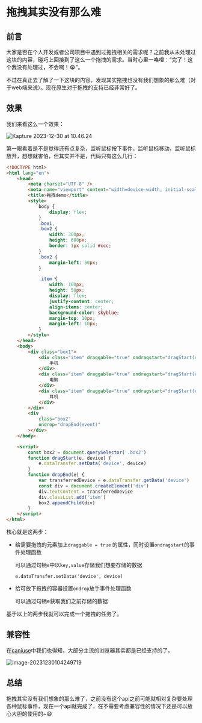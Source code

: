 # 拖拽其实没有那么难

## 前言

大家是否在个人开发或者公司项目中遇到过拖拽相关的需求呢？之前我从未处理过这块的内容，碰巧上回接到了这么一个拖拽的需求。当时心里一咯噔：“完了！这个我没有处理过，不会啊！😭”。

不过在真正去了解了一下这块的内容，发现其实拖拽也没有我们想象的那么难（对于web端来说）。现在原生对于拖拽的支持已经非常好了。

## 效果

我们来看这么一个效果：

![Kapture 2023-12-30 at 10.46.24](https://image.jimmyxuexue.top/img/202312301048064.gif)

第一眼看着是不是觉得还有点复杂，监听鼠标按下事件，监听鼠标移动，监听鼠标放开，想想就害怕，但其实并不是，代码只有这么几行：

```html
<!DOCTYPE html>
<html lang="en">
	<head>
		<meta charset="UTF-8" />
		<meta name="viewport" content="width=device-width, initial-scale=1.0" />
		<title>拖拽demo</title>
		<style>
			body {
				display: flex;
			}
			.box1,
			.box2 {
				width: 300px;
				height: 600px;
				border: 1px solid #ccc;
			}
			.box2 {
				margin-left: 50px;
			}

			.item {
				width: 100px;
				height: 50px;
				display: flex;
				justify-content: center;
				align-items: center;
				background-color: skyblue;
				margin-top: 10px;
				margin-left: 10px;
			}
		</style>
	</head>
	<body>
		<div class="box1">
			<div class="item" draggable="true" ondragstart="dragStart(event,'手机')">
				手机
			</div>
			<div class="item" draggable="true" ondragstart="dragStart(event,'电脑')">
				电脑
			</div>
			<div class="item" draggable="true" ondragstart="dragStart(event,'耳机')">
				耳机
			</div>
		</div>
		<div
			class="box2"
			ondrop="dropEnd(event)"
		></div>
	</body>

	<script>
		const box2 = document.querySelector('.box2')
		function dragStart(e, device) {
			e.dataTransfer.setData('device', device)
		}
		function dropEnd(e) {
			var transferredDevice = e.dataTransfer.getData('device')
			const div = document.createElement('div')
			div.textContent = transferredDevice
			div.classList.add('item')
			box2.appendChild(div)
		}
	</script>
</html>
```

核心就是这两步：

- 给需要拖拽的元素加上`draggable = true` 的属性，同时设置`ondragstart`的事件处理函数

  可以通过句柄`e`中以`key,value`存储我们想要存储的数据

  `e.dataTransfer.setData('device', device)`

- 给可放下拖拽的容器设置`ondrop`放手事件处理函数

  可以通过句柄e获取我们之前存储的数据

基于以上的两步我就可以完成一个拖拽的任务了。

## 兼容性

在[caniuse](https://caniuse.com/?search=drag)中我们也得知，大部分主流的浏览器其实都是已经支持的了。

![image-20231230104249719](https://image.jimmyxuexue.top/img/202312301042869.png)



## 总结

拖拽其实没有我们想象的那么难了，之前没有这个api之前可能就相对复杂要处理各种鼠标事件，现在一个api就完成了，在不需要考虑兼容性的情况下还是可以放心大胆的使用的~😄
